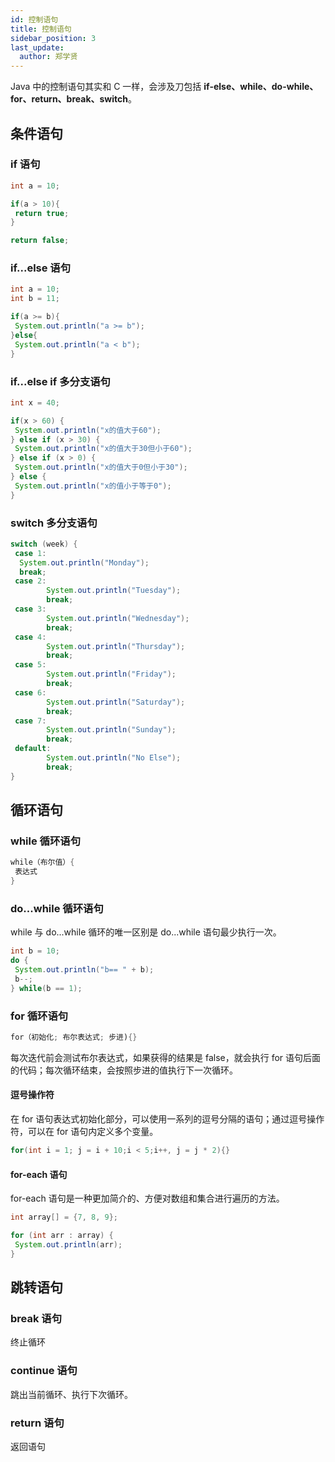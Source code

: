 ```yaml
---
id: 控制语句
title: 控制语句
sidebar_position: 3
last_update:
  author: 郑学贤 
---
```


Java 中的控制语句其实和 C 一样，会涉及刀包括 **if-else、while、do-while、for、return、break、switch**。

## 条件语句

### if 语句

```java
int a = 10;

if(a > 10){
 return true;
}

return false;
```

### if...else 语句

```java
int a = 10;
int b = 11;

if(a >= b){
 System.out.println("a >= b");
}else{
 System.out.println("a < b");
}
```

### if...else if 多分支语句

```java
int x = 40;

if(x > 60) {
 System.out.println("x的值大于60");
} else if (x > 30) {
 System.out.println("x的值大于30但小于60");
} else if (x > 0) {
 System.out.println("x的值大于0但小于30");
} else {
 System.out.println("x的值小于等于0");
}
```

### switch 多分支语句

```java
switch (week) {
 case 1:
  System.out.println("Monday");
  break;
 case 2:
        System.out.println("Tuesday");
        break;
 case 3:
        System.out.println("Wednesday");
        break;
 case 4:
        System.out.println("Thursday");
        break;
 case 5:
        System.out.println("Friday");
        break;
 case 6:
        System.out.println("Saturday");
        break;
 case 7:
        System.out.println("Sunday");
        break;
 default:
        System.out.println("No Else");
        break;
}
```

## 循环语句

### while 循环语句

```java
while（布尔值）{
 表达式
}
```

### do...while 循环语句

while 与 do...while 循环的唯一区别是 do...while 语句最少执行一次。

```java
int b = 10;
do {
 System.out.println("b== " + b);
 b--;
} while(b == 1);
```

### for 循环语句

```java
for（初始化; 布尔表达式; 步进){}
```

每次迭代前会测试布尔表达式，如果获得的结果是 false，就会执行 for 语句后面的代码；每次循环结束，会按照步进的值执行下一次循环。

#### 逗号操作符

在 for 语句表达式初始化部分，可以使用一系列的逗号分隔的语句；通过逗号操作符，可以在 for 语句内定义多个变量。

```java
for(int i = 1; j = i + 10;i < 5;i++, j = j * 2){}
```

#### for-each 语句

for-each 语句是一种更加简介的、方便对数组和集合进行遍历的方法。

```java
int array[] = {7, 8, 9};

for (int arr : array) {
 System.out.println(arr);
}
```

## 跳转语句

### break 语句

终止循环

### continue 语句

跳出当前循环、执行下次循环。

### return 语句

返回语句
